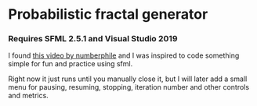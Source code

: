 # Probabilistic fractal generator
### Requires SFML 2.5.1 and Visual Studio 2019
I found [this video by numberphile](https://www.youtube.com/watch?v=kbKtFN71Lfs) and I was inspired to code something simple for fun and practice using sfml.

Right now it just runs until you manually close it, but I will later add a small menu for pausing, resuming, stopping, iteration number and other controls and metrics.
